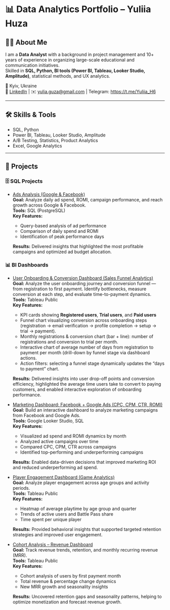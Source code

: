 # 📊 Data Analytics Portfolio – Yuliia Huza  

## 👩‍💻 About Me  
I am a **Data Analyst** with a background in project management and 10+ years of experience in organizing large-scale educational and communication initiatives.  
Skilled in **SQL, Python, BI tools (Power BI, Tableau, Looker Studio, Amplitude)**, statistical methods, and UX analytics.  

📍 Kyiv, Ukraine  
🔗 [LinkedIn](https://www.linkedin.com/in/yuliia-huza/) | ✉️ yulia.guza@gmail.com | Telegram: https://t.me/Yuliia_H6  

---

## 🛠️ Skills & Tools  
- SQL, Python  
- Power BI, Tableau, Looker Studio, Amplitude  
- A/B Testing, Statistics, Product Analytics  
- Excel, Google Analytics  

---
## 📂 Projects  

### 🗄️ SQL Projects  
- [Ads Analysis (Google & Facebook)](ads_analysis.sql)  
  **Goal:** Analyze daily ad spend, ROMI, campaign performance, and reach growth across Google & Facebook.  
  **Tools:** SQL (PostgreSQL)  
  **Key Features:**  
  - Query-based analysis of ad performance  
  - Comparison of daily spend and ROMI  
  - Identification of peak performance days  

  **Results:** Delivered insights that highlighted the most profitable campaigns and optimized ad budget allocation.  

### 📊 BI Dashboards  

- [User Onboarding & Conversion Dashboard (Sales Funnel Analytics)](https://public.tableau.com/views/HW_5_17653217475000/UserOnboardingConversionDashboard?publish=yes)  
  **Goal:** Analyze the user onboarding journey and conversion funnel — from registration to first payment. Identify bottlenecks, measure conversion at each step, and evaluate time-to-payment dynamics.  
  **Tools:** Tableau Public  
  **Key Features:**  
  - KPI cards showing **Registered users**, **Trial users**, and **Paid users**  
  - Funnel chart visualizing conversion across onboarding steps (registration → email verification → profile completion → setup → trial → payment).  
  - Monthly registrations & conversion chart (bar + line): number of registrations and conversion to trial per month.  
  - Interactive chart of average number of days from registration to payment per month (drill-down by funnel stage via dashboard actions.
  - Action filters: selecting a funnel stage dynamically updates the “days to payment” chart.  

  **Results:** Delivered insights into user drop-off points and conversion efficiency, highlighted the average time users take to convert to paying customers, and enabled interactive exploration of onboarding performance.
  
- [Marketing Dashboard: Facebook + Google Ads (CPC, CPM, CTR, ROMI)](https://lookerstudio.google.com/reporting/fb7a8d80-4a71-4f97-be3f-2b0082239087)  
  **Goal:** Build an interactive dashboard to analyze marketing campaigns from Facebook and Google Ads.  
  **Tools:** Google Looker Studio, SQL  
  **Key Features:**  
  - Visualized ad spend and ROMI dynamics by month  
  - Analyzed active campaigns over time  
  - Compared CPC, CPM, CTR across campaigns  
  - Identified top-performing and underperforming campaigns  

  **Results:** Enabled data-driven decisions that improved marketing ROI and reduced underperforming ad spend.  

- [Player Engagement Dashboard (Game Analytics)](https://public.tableau.com/views/HW_3_17558901606960/PlayerEngagementDashboard)  
  **Goal:** Analyze player engagement across age groups and activity periods.  
  **Tools:** Tableau Public  
  **Key Features:**  
  - Heatmap of average playtime by age group and quarter  
  - Trends of active users and Battle Pass share  
  - Time spent per unique player  

  **Results:** Provided behavioral insights that supported targeted retention strategies and improved user engagement.  

- [Cohort Analysis – Revenue Dashboard](https://public.tableau.com/views/HW_4_17561486356070/Dashboard2)  
  **Goal:** Track revenue trends, retention, and monthly recurring revenue (MRR).  
  **Tools:** Tableau Public  
  **Key Features:**  
  - Cohort analysis of users by first payment month  
  - Total revenue & percentage change dynamics  
  - New MRR growth and seasonality insights  

  **Results:** Uncovered retention gaps and seasonality patterns, helping to optimize monetization and forecast revenue growth.  
